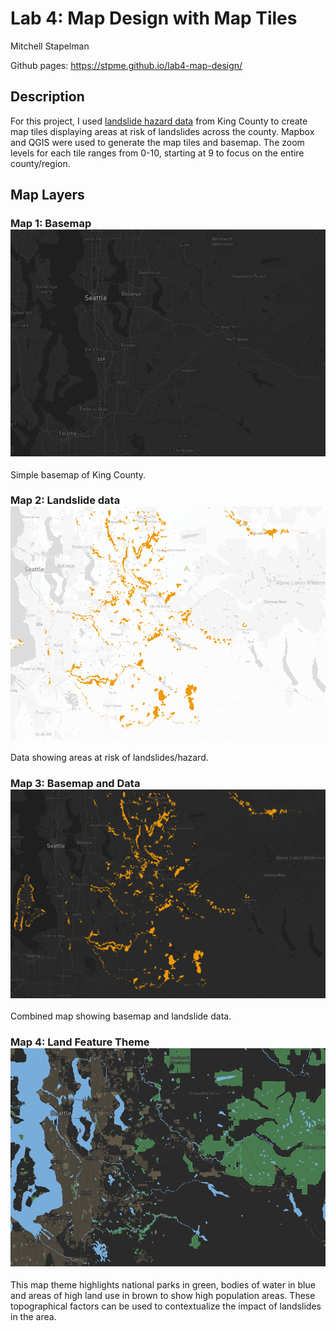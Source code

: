 # Lab 4: Map Design with Map Tiles
Mitchell Stapelman

Github pages: https://stpme.github.io/lab4-map-design/
## Description
For this project, I used [landslide hazard data](https://gis-kingcounty.opendata.arcgis.com/datasets/kingcounty::potential-landslide-hazard-areas-2016-landslide-hazard-area/explore?location=47.499796%2C-121.770961%2C9.67) from King County to create map tiles displaying areas at risk of landslides across the county. Mapbox and QGIS were used to generate the map tiles and basemap. The zoom levels for each tile ranges from 0-10, starting at 9 to focus on the entire county/region.
## Map Layers
### Map 1: Basemap ![Basemap](img/map1.png)
Simple basemap of King County.
### Map 2: Landslide data ![Landslide data](img/map2.png)
Data showing areas at risk of landslides/hazard.
### Map 3: Basemap and Data ![Basemap and Data](img/map3.png)
Combined map showing basemap and landslide data.
### Map 4: Land Feature Theme![Land Feature theme](img/map4.png)
This map theme highlights national parks in green, bodies of water in blue and areas of high land use in brown to show high population areas. These topographical factors can be used to contextualize the impact of landslides in the area.
